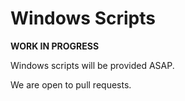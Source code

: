 # Windows Scripts

**WORK IN PROGRESS**

Windows scripts will be provided ASAP.

We are open to pull requests.